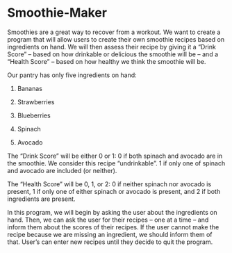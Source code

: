 # Smoothie-Maker

Smoothies are a great way to recover from a workout. We want to create a program that will allow users to create their own smoothie recipes based on ingredients on hand. We will then assess their recipe by giving it a “Drink Score” – based on how drinkable or delicious the smoothie will be – and a “Health Score” – based on how healthy we think the smoothie will be.

Our pantry has only five ingredients on hand:

1. Bananas

2. Strawberries

3. Blueberries

4. Spinach

5. Avocado

The “Drink Score” will be either 0 or 1: 0 if both spinach and avocado are in the smoothie. We consider this recipe “undrinkable”. 1 if only one of spinach and avocado are included (or neither).

The “Health Score” will be 0, 1, or 2: 0 if neither spinach nor avocado is present, 1 if only one of either spinach or avocado is present, and 2 if both ingredients are present.

In this program, we will begin by asking the user about the ingredients on hand. Then, we can ask the user for their recipes – one at a time – and inform them about the scores of their recipes. If the user cannot make the recipe because we are missing an ingredient, we should inform them of that. User’s can enter new recipes until they decide to quit the program.
